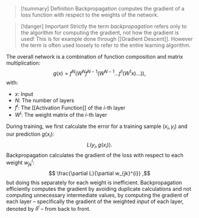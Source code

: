 > [!summary] Definition
> Backpropagation computes the gradient of a loss function with respect to the weights of the network. 

> [!danger] Important
> Strictly the term _backpropagation_ refers only to the algorithm for computing the gradient, not how the gradient is used! This is for example done through [[Gradient Descent]]. However the term is often used loosely to refer to the entire learning algorithm.

The overall network is a combination of function composition and matrix multiplication:$$g(x)=f^{N}(W^{N}f^{N-1}(W^{N-1}...f^{1}(W^{1}x)...)),$$ with:
- $x$: Input
- $N$: The number of layers
- $f^{i}$: The [[Activation Function]] of the $i$-th layer
- $W^{i}$: The weight matrix of the $i$-th layer

During training, we first calculate the error for a training sample $(x_{i},y_{i})$ and our prediction $g(x_{i})$: $$L(y_{i}, g(x_{i})).$$
Backpropagation calculates the gradient of the loss with respect to each weight $w_{jk}^{i}$:$$
\frac{\partial  L}{\partial w_{jk}^{i}}
,$$but doing this separately for each weight is inefficient.
Backpropagation efficiently computes the gradient by avoiding duplicate calculations and not computing unnecessary intermediate values, by computing the gradient of each layer – specifically the gradient of the weighted _input_ of each layer, denoted by $\delta^{i}$ – from back to front.